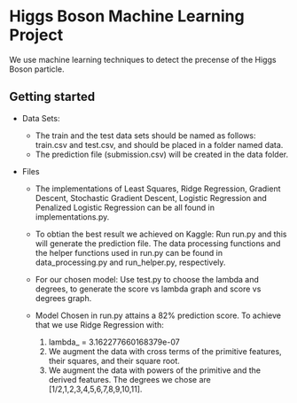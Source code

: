 # Higgs Boson Machine Learning Project

We use machine learning techniques to detect the precense of  the Higgs Boson particle.

## Getting started

* Data Sets:
    * The train and the test data sets should be named as follows: train.csv and test.csv, and should be placed in a folder named data.
    * The prediction file (submission.csv) will be created in the data folder.

* Files
     * The implementations of Least Squares, Ridge Regression, Gradient Descent, Stochastic Gradient Descent, Logistic Regression and Penalized Logistic Regression can be all found in implementations.py.
     * To obtian the best result we achieved on Kaggle: Run run.py and this will generate the prediction file. The data processing functions and the helper functions used in run.py  can be found in data_processing.py and run_helper.py, respectively.
     * For our chosen model: Use test.py to choose the lambda and degrees, to generate the score vs lambda  graph and score vs degrees graph.
     
     * Model Chosen in run.py attains a 82% prediction score. To achieve that we use Ridge Regression with:
          1. lambda_ = 3.162277660168379e-07
          2. We augment the data with cross terms of the primitive features, their squares, and their square root.
          3. We augment the data with powers of the primitive and the derived features. The degrees we chose are [1/2,1,2,3,4,5,6,7,8,9,10,11].
 

